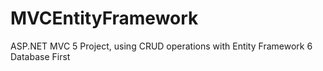 # MVCEntityFramework
ASP.NET MVC 5 Project, using CRUD operations with Entity Framework 6 Database First
